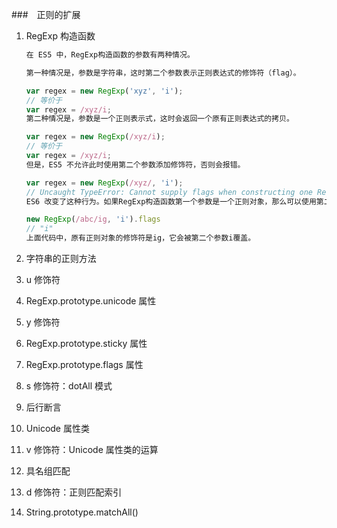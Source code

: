<!--
 * @Author              : qxp
 * @Date                : 2021-03-22 15:01:52
 * @LastEditors         : Please set LastEditors
 * @LastEditTime        : 2021-03-22 15:01:52
 * @FilePath            : \new\6 Es6\5 扩展\1 正则的扩展.html
-->

###　正则的扩展

1.  RegExp 构造函数

    ```js
    在 ES5 中，RegExp构造函数的参数有两种情况。

    第一种情况是，参数是字符串，这时第二个参数表示正则表达式的修饰符（flag）。

    var regex = new RegExp('xyz', 'i');
    // 等价于
    var regex = /xyz/i;
    第二种情况是，参数是一个正则表示式，这时会返回一个原有正则表达式的拷贝。

    var regex = new RegExp(/xyz/i);
    // 等价于
    var regex = /xyz/i;
    但是，ES5 不允许此时使用第二个参数添加修饰符，否则会报错。

    var regex = new RegExp(/xyz/, 'i');
    // Uncaught TypeError: Cannot supply flags when constructing one RegExp from another
    ES6 改变了这种行为。如果RegExp构造函数第一个参数是一个正则对象，那么可以使用第二个参数指定修饰符。而且，返回的正则表达式会忽略原有的正则表达式的修饰符，只使用新指定的修饰符。

    new RegExp(/abc/ig, 'i').flags
    // "i"
    上面代码中，原有正则对象的修饰符是ig，它会被第二个参数i覆盖。
    ```

2.  字符串的正则方法
3.  u 修饰符
4.  RegExp.prototype.unicode 属性
5.  y 修饰符
6.  RegExp.prototype.sticky 属性
7.  RegExp.prototype.flags 属性
8.  s 修饰符：dotAll 模式
9.  后行断言
10. Unicode 属性类
11. v 修饰符：Unicode 属性类的运算
12. 具名组匹配
13. d 修饰符：正则匹配索引
14. String.prototype.matchAll()
